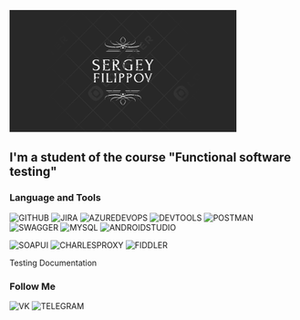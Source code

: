 [![Header](https://github.com/Zhmakaj/Zhmakaj/blob/main/assets/header.png)](https://github.com/Zhmakaj/Zhmakaj/blob/main/README.md)

## I'm a student of the course "Functional software testing"

### Language and Tools
![GITHUB](https://img.shields.io/badge/-GITHUB-090909?style=for-the-badge&logo=GITHUB&logoColor=008B8B)
![JIRA](https://img.shields.io/badge/-JIRA-090909?style=for-the-badge&logo=JIRA&logoColor=0000CD)
![AZUREDEVOPS](https://img.shields.io/badge/-AZUREDEVOPS-090909?style=for-the-badge&logo=AZUREDEVOPS&logoColor=00BFFF)
![DEVTOOLS](https://img.shields.io/badge/-DEVTOOLS-090909?style=for-the-badge&logo=GOOGLECHROME&logoColor=FF0000)
![POSTMAN](https://img.shields.io/badge/-POSTMAN-090909?style=for-the-badge&logo=POSTMAN&logoColor=D2691E)
![SWAGGER](https://img.shields.io/badge/-SWAGGER-090909?style=for-the-badge&logo=SWAGGER&logoColor=00FF00)
![MYSQL](https://img.shields.io/badge/-MYSQL-090909?style=for-the-badge&logo=MYSQL&logoColor=FF8C00)
![ANDROIDSTUDIO](https://img.shields.io/badge/-ANDROIDSTUDIO-090909?style=for-the-badge&logo=ANDROIDSTUDIO&logoColor=228B22)

![SOAPUI](https://img.shields.io/badge/-SOAPUI-090909?style=for-the-badge&logo=SOAPUI&logoColor=FFFF00)
![CHARLESPROXY](https://img.shields.io/badge/-CHARLESPROXY-090909?style=for-the-badge&logo=CHARLESPROXY&logoColor=E0FFFF)
![FIDDLER](https://img.shields.io/badge/-FIDDLER-090909?style=for-the-badge&logo=FIDDLER&logoColor=00FF00)

Testing Documentation

### Follow Me
![VK](https://img.shields.io/badge/-VK-090909?style=for-the-badge&logo=VK&logoColor=0000FF)
![TELEGRAM](https://img.shields.io/badge/-TELEGRAM-090909?style=for-the-badge&logo=TELEGRAM)
